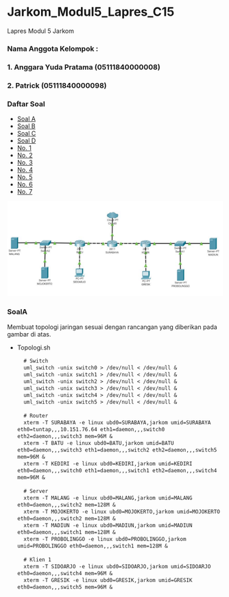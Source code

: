 # Jarkom_Modul5_Lapres_C15
Lapres Modul 5 Jarkom

### Nama Anggota Kelompok :
### 1. Anggara Yuda Pratama (05111840000008)
### 2. Patrick (05111840000098)

### Daftar Soal
* [Soal A]()
* [Soal B]()
* [Soal C]()
* [Soal D]()
* [No. 1]()
* [No. 2]()
* [No. 3]()
* [No. 4]()
* [No. 5]()
* [No. 6]()
* [No. 7]()

![topo](https://github.com/anggarayp/Jarkom_Modul5_Lapres_C15/blob/main/Screenshots/topo.png)

### SoalA

Membuat topologi jaringan sesuai dengan rancangan yang diberikan pada gambar di atas.

- Topologi.sh

  ```
    # Switch
    uml_switch -unix switch0 > /dev/null < /dev/null &
    uml_switch -unix switch1 > /dev/null < /dev/null &
    uml_switch -unix switch2 > /dev/null < /dev/null &
    uml_switch -unix switch3 > /dev/null < /dev/null &
    uml_switch -unix switch4 > /dev/null < /dev/null &
    uml_switch -unix switch5 > /dev/null < /dev/null &

    # Router
    xterm -T SURABAYA -e linux ubd0=SURABAYA,jarkom umid=SURABAYA eth0=tuntap,,,10.151.76.64 eth1=daemon,,,switch0 eth2=daemon,,,switch3 mem=96M &
    xterm -T BATU -e linux ubd0=BATU,jarkom umid=BATU eth0=daemon,,,switch3 eth1=daemon,,,switch2 eth2=daemon,,,switch5 mem=96M &
    xterm -T KEDIRI -e linux ubd0=KEDIRI,jarkom umid=KEDIRI eth0=daemon,,,switch0 eth1=daemon,,,switch1 eth2=daemon,,,switch4 mem=96M &

    # Server
    xterm -T MALANG -e linux ubd0=MALANG,jarkom umid=MALANG eth0=daemon,,,switch2 mem=128M &
    xterm -T MOJOKERTO -e linux ubd0=MOJOKERTO,jarkom umid=MOJOKERTO eth0=daemon,,,switch2 mem=128M &
    xterm -T MADIUN -e linux ubd0=MADIUN,jarkom umid=MADIUN eth0=daemon,,,switch1 mem=128M &
    xterm -T PROBOLINGGO -e linux ubd0=PROBOLINGGO,jarkom umid=PROBOLINGGO eth0=daemon,,,switch1 mem=128M &

    # Klien 1
    xterm -T SIDOARJO -e linux ubd0=SIDOARJO,jarkom umid=SIDOARJO eth0=daemon,,,switch4 mem=96M &
    xterm -T GRESIK -e linux ubd0=GRESIK,jarkom umid=GRESIK eth0=daemon,,,switch5 mem=96M &
  ```
